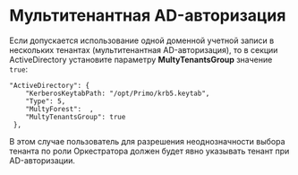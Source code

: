 # Мультитенантная AD-авторизация

Если допускается использование одной доменной учетной записи в нескольких тенантах (мультитенантная AD-авторизация), то в секции ActiveDirectory установите параметру **MultyTenantsGroup** значение `true`:

```
"ActiveDirectory": {
    "KerberosKeytabPath: "/opt/Primo/krb5.keytab",
    "Type": 5,
    "MultyForest":  ,
    "MultyTenantsGroup": true
 },
```

В этом случае пользователь для разрешения неоднозначности выбора тенанта по роли Оркестратора должен будет явно указывать тенант при AD-авторизации.
